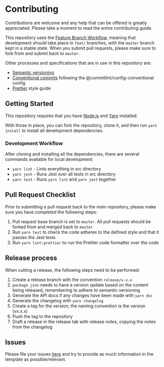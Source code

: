 # Contributing

Contributions are welcome and any help that can be offered is greatly appreciated.
Please take a moment to read the entire contributing guide.

This repository uses the [Feature Branch Workflow](https://www.atlassian.com/git/tutorials/comparing-workflows/feature-branch-workflow),
meaning that development should take place in `feat/` branches, with the `master` branch kept in a stable state.
When you submit pull requests, please make sure to fork from and submit back to `master`.

Other processes and specifications that are in use in this repository are:

-   [Semantic versioning](https://semver.org/)
-   [Conventional commits](https://www.conventionalcommits.org/en/v1.0.0/) following the @commitlint/config-conventional config
-   [Prettier](https://prettier.io/) style guide

## Getting Started

This repository requires that you have [Node.js](https://nodejs.org) and [Yarn](https://classic.yarnpkg.com) installed.

With those in place, you can fork the repository, clone it, and then run `yarn install` to install all development dependencies.

### Development Workflow

After cloning and installing all the dependencies, there are several commands available for local development:

-   `yarn lint` - Lints everything in src directory
-   `yarn jest` - Runs Jest over all tests in src directory
-   `yarn test` - Runs `yarn lint` and `yarn jest` together

## Pull Request Checklist

Prior to submitting a pull request back to the main repository, please make sure you have completed the following steps:

1. Pull request base branch is set to `master`. All pull requests should be forked from and merged back to `master`
2. Run `yarn test` to check the code adheres to the defined style and that it passes the Jest tests
3. Run `yarn lint:prettier` to run the Prettier code formatter over the code

## Release process

When cutting a release, the following steps need to be performed:

1. Create a release branch with the convention `release/x.x.x`
2. `package.json` needs to have a version update based on the content being released, remembering to adhere to semantic versioning
3. Generate the API docs if any changes have been made with `yarn doc`
4. Generate the changelog with `yarn changelog`
5. Create a tag for the version; the naming convention is the version (vx.x.x)
6. Push the tag to the repository
7. Draft a release in the release tab with release notes, copying the notes from the changelog

## Issues

Please file your issues [here](https://github.com/Fdawgs/node-unrtf/issues) and try to provide as much information in the template as possible/relevant.
